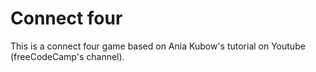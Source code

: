 # Connect four

This is a connect four game based on Ania Kubow's tutorial on Youtube (freeCodeCamp's channel).